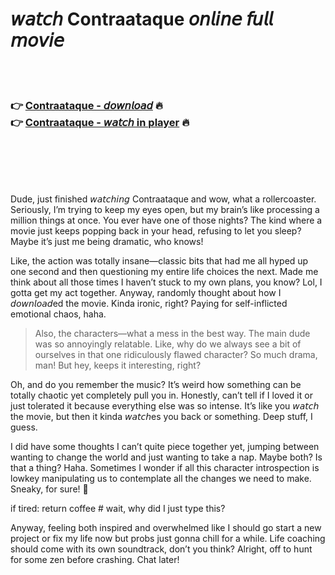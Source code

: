 <h1>𝘸𝘢𝘵𝘤𝘩 Contraataque 𝘰𝘯𝘭𝘪𝘯𝘦 𝘧𝘶𝘭𝘭 𝘮𝘰𝘷𝘪𝘦</h1>


<br><br>

<h3>👉 <a href="https://Demonds-londphilinwee1972.github.io/fmpduindvr/">Contraataque - 𝘥𝘰𝘸𝘯𝘭𝘰𝘢𝘥</a> 🔥<br>
👉 <a href="https://Demonds-londphilinwee1972.github.io/fmpduindvr/">Contraataque - 𝘸𝘢𝘵𝘤𝘩 in player</a> 🔥
</h3>



<br><br><br><br>


Dude, just finished 𝘸𝘢𝘵𝘤𝘩𝘪𝘯𝘨 Contraataque and wow, what a rollercoaster. Seriously, I’m trying to keep my eyes open, but my brain’s like processing a million things at once. You ever have one of those nights? The kind where a movie just keeps popping back in your head, refusing to let you sleep? Maybe it’s just me being dramatic, who knows!

Like, the action was totally insane—classic bits that had me all hyped up one second and then questioning my entire life choices the next. Made me think about all those times I haven’t stuck to my own plans, you know? Lol, I gotta get my act together. Anyway, randomly thought about how I 𝘥𝘰𝘸𝘯𝘭𝘰𝘢𝘥ed the movie. Kinda ironic, right? Paying for self-inflicted emotional chaos, haha.

> Also, the characters—what a mess in the best way. The main dude was so annoyingly relatable. Like, why do we always see a bit of ourselves in that one ridiculously flawed character? So much drama, man! But hey, keeps it interesting, right?

Oh, and do you remember the music? It’s weird how something can be totally chaotic yet completely pull you in. Honestly, can’t tell if I loved it or just tolerated it because everything else was so intense. It’s like you 𝘸𝘢𝘵𝘤𝘩 the movie, but then it kinda 𝘸𝘢𝘵𝘤𝘩es you back or something. Deep stuff, I guess.

I did have some thoughts I can’t quite piece together yet, jumping between wanting to change the world and just wanting to take a nap. Maybe both? Is that a thing? Haha. Sometimes I wonder if all this character introspection is lowkey manipulating us to contemplate all the changes we need to make. Sneaky, for sure! 🤔

if tired: return coffee   # wait, why did I just type this?

Anyway, feeling both inspired and overwhelmed like I should go start a new project or fix my life now but probs just gonna chill for a while. Life coaching should come with its own soundtrack, don’t you think? Alright, off to hunt for some zen before crashing. Chat later!
